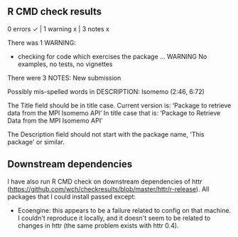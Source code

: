 ## R CMD check results
0 errors ✓ | 1 warning x | 3 notes x

There was 1 WARNING:

* checking for code which exercises the package ... WARNING
No examples, no tests, no vignettes

There were 3 NOTES:
New submission

Possibly mis-spelled words in DESCRIPTION:
  Isomemo (2:46, 6:72)

The Title field should be in title case. Current version is:
‘Package to retrieve data from the MPI Isomemo API’
In title case that is:
‘Package to Retrieve Data from the MPI Isomemo API’

The Description field should not start with the package name,
  'This package' or similar.

## Downstream dependencies
I have also run R CMD check on downstream dependencies of httr 
(https://github.com/wch/checkresults/blob/master/httr/r-release). 
All packages that I could install passed except:

* Ecoengine: this appears to be a failure related to config on 
  that machine. I couldn't reproduce it locally, and it doesn't 
  seem to be related to changes in httr (the same problem exists 
  with httr 0.4).
